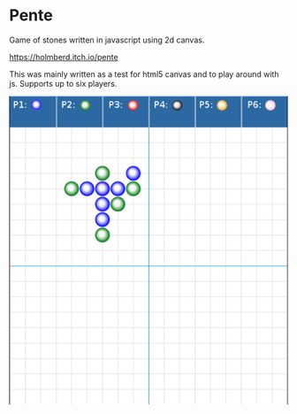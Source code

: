 # Pente
Game of stones written in javascript using 2d canvas.

https://holmberd.itch.io/pente

This was mainly written as a test for html5 canvas and to play around with js. Supports up to six players.

![alt tag](https://github.com/holmberd/Pente/blob/master/screenshot.png)
